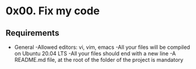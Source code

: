 # 0x00. Fix my code

## Requirements
* General
-Allowed editors: vi, vim, emacs
-All your files will be compiled on Ubuntu 20.04 LTS
-All your files should end with a new line
-A README.md file, at the root of the folder of the project is mandatory
